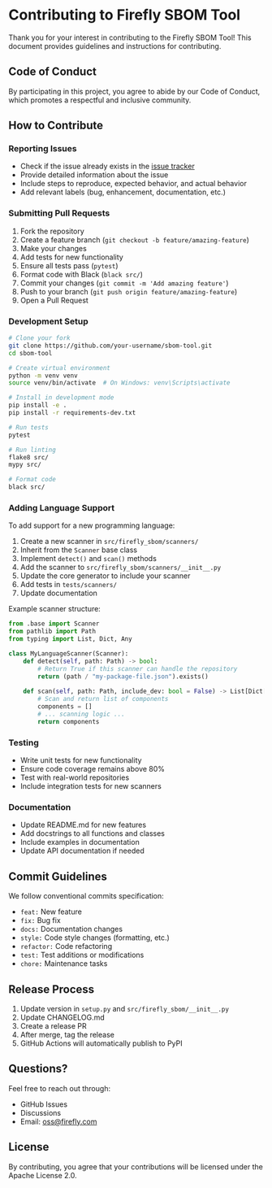 # Contributing to Firefly SBOM Tool

Thank you for your interest in contributing to the Firefly SBOM Tool! This document provides guidelines and instructions for contributing.

## Code of Conduct

By participating in this project, you agree to abide by our Code of Conduct, which promotes a respectful and inclusive community.

## How to Contribute

### Reporting Issues

- Check if the issue already exists in the [issue tracker](https://github.com/firefly-oss/sbom-tool/issues)
- Provide detailed information about the issue
- Include steps to reproduce, expected behavior, and actual behavior
- Add relevant labels (bug, enhancement, documentation, etc.)

### Submitting Pull Requests

1. Fork the repository
2. Create a feature branch (`git checkout -b feature/amazing-feature`)
3. Make your changes
4. Add tests for new functionality
5. Ensure all tests pass (`pytest`)
6. Format code with Black (`black src/`)
7. Commit your changes (`git commit -m 'Add amazing feature'`)
8. Push to your branch (`git push origin feature/amazing-feature`)
9. Open a Pull Request

### Development Setup

```bash
# Clone your fork
git clone https://github.com/your-username/sbom-tool.git
cd sbom-tool

# Create virtual environment
python -m venv venv
source venv/bin/activate  # On Windows: venv\Scripts\activate

# Install in development mode
pip install -e .
pip install -r requirements-dev.txt

# Run tests
pytest

# Run linting
flake8 src/
mypy src/

# Format code
black src/
```

### Adding Language Support

To add support for a new programming language:

1. Create a new scanner in `src/firefly_sbom/scanners/`
2. Inherit from the `Scanner` base class
3. Implement `detect()` and `scan()` methods
4. Add the scanner to `src/firefly_sbom/scanners/__init__.py`
5. Update the core generator to include your scanner
6. Add tests in `tests/scanners/`
7. Update documentation

Example scanner structure:

```python
from .base import Scanner
from pathlib import Path
from typing import List, Dict, Any

class MyLanguageScanner(Scanner):
    def detect(self, path: Path) -> bool:
        # Return True if this scanner can handle the repository
        return (path / "my-package-file.json").exists()
    
    def scan(self, path: Path, include_dev: bool = False) -> List[Dict[str, Any]]:
        # Scan and return list of components
        components = []
        # ... scanning logic ...
        return components
```

### Testing

- Write unit tests for new functionality
- Ensure code coverage remains above 80%
- Test with real-world repositories
- Include integration tests for new scanners

### Documentation

- Update README.md for new features
- Add docstrings to all functions and classes
- Include examples in documentation
- Update API documentation if needed

## Commit Guidelines

We follow conventional commits specification:

- `feat:` New feature
- `fix:` Bug fix
- `docs:` Documentation changes
- `style:` Code style changes (formatting, etc.)
- `refactor:` Code refactoring
- `test:` Test additions or modifications
- `chore:` Maintenance tasks

## Release Process

1. Update version in `setup.py` and `src/firefly_sbom/__init__.py`
2. Update CHANGELOG.md
3. Create a release PR
4. After merge, tag the release
5. GitHub Actions will automatically publish to PyPI

## Questions?

Feel free to reach out through:
- GitHub Issues
- Discussions
- Email: oss@firefly.com

## License

By contributing, you agree that your contributions will be licensed under the Apache License 2.0.
